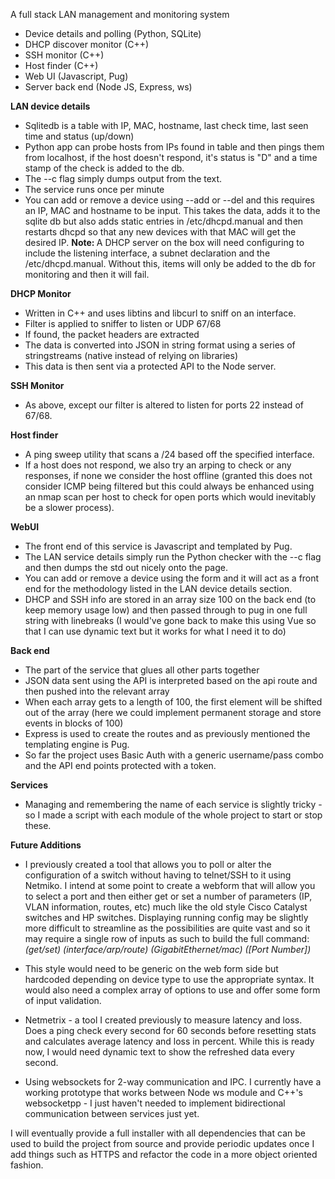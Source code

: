 A full stack LAN management and monitoring system

- Device details and polling (Python, SQLite)
- DHCP discover monitor (C++)
- SSH monitor (C++)
- Host finder (C++)
- Web UI (Javascript, Pug)
- Server back end (Node JS, Express, ws)


<b> LAN device details </b>
- Sqlitedb is a table with IP, MAC, hostname, last check time, last seen time and status (up/down)
- Python app can probe hosts from IPs found in table and then pings them from localhost, if the host doesn't respond, it's status is "D" and a time stamp of the check is added to the db.
- The --c flag simply dumps output from the text.
- The service runs once per minute 
- You can add or remove a device using --add or --del and this requires an IP, MAC and hostname to be input. This takes the data, adds it to the sqlite db but also adds static entries in /etc/dhcpd.manual and then restarts dhcpd so that any new devices with that MAC will get the desired IP. <b> Note: </b> A DHCP server on the box will need configuring to include the listening interface, a subnet declaration and the /etc/dhcpd.manual. Without this, items will only be added to the db for monitoring and then it will fail.

<b> DHCP Monitor </b>
- Written in C++ and uses libtins and libcurl to sniff on an interface.
- Filter is applied to sniffer to listen or UDP 67/68 
- If found, the packet headers are extracted 
- The data is converted into JSON in string format using a series of stringstreams (native instead of relying on libraries)
- This data is then sent via a protected API to the Node server.

<b> SSH Monitor </b>
- As above, except our filter is altered to listen for ports 22 instead of 67/68.

<b> Host finder </b>
- A ping sweep utility that scans a /24 based off the specified interface.
- If a host does not respond, we also try an arping to check or any responses, if none we consider the host offline (granted this does not consider ICMP being filtered but this could always be enhanced using an nmap scan per host to check for open ports which would inevitably be a slower process).

<b> WebUI </b>
- The front end of this service is Javascript and templated by Pug.
- The LAN service details simply run the Python checker with the --c flag and then dumps the std out nicely onto the page.
- You can add or remove a device using the form and it will act as a front end for the methodology listed in the LAN device details section.
- DHCP and SSH info are stored in an array size 100 on the back end (to keep memory usage low) and then passed through to pug in one full string with linebreaks (I would've gone back to make this using Vue so that I can use dynamic text but it works for what I need it to do)

<b> Back end </b>
- The part of the service that glues all other parts together
- JSON data sent using the API is interpreted based on the api route and then pushed into the relevant array
- When each array gets to a length of 100, the first element will be shifted out of the array (here we could implement permanent storage and store events in blocks of 100)
- Express is used to create the routes and as previously mentioned the templating engine is Pug.
- So far the project uses Basic Auth with a generic username/pass combo and the API end points protected with a token.

<b> Services </b>
- Managing and remembering the name of each service is slightly tricky - so I made a script with each module of the whole project to start or stop these.


<b>Future Additions</b>
- I previously created a tool that allows you to poll or alter the configuration of a switch without having to telnet/SSH to it using Netmiko. I intend at some point to create a webform that will allow you to select a port and then either get or set a number of parameters (IP, VLAN information, routes, etc) much like the old style Cisco Catalyst switches and HP switches. Displaying running config may be slightly more difficult to streamline as the possibilities are quite vast and so it may require a single row of inputs as such to build the full command:
<i>(get/set) (interface/arp/route) (GigabitEthernet/mac) ([Port Number])</i>

- This style would need to be generic on the web form side but hardcoded depending on device type to use the appropriate syntax. It would also need a complex array of options to use and offer some form of input validation.
- Netmetrix - a tool I created previously to measure latency and loss. Does a ping check every second for 60 seconds before resetting stats and calculates average latency and loss in percent. While this is ready now, I would need dynamic text to show the refreshed data every second. 

- Using websockets for 2-way communication and IPC. I currently have a working prototype that works between Node ws module and C++'s websocketpp - I just haven't needed to implement bidirectional communication between services just yet.


I will eventually provide a full installer with all dependencies that can be used to build the project from source and provide periodic updates once I add things such as HTTPS and refactor the code in a more object oriented fashion.
